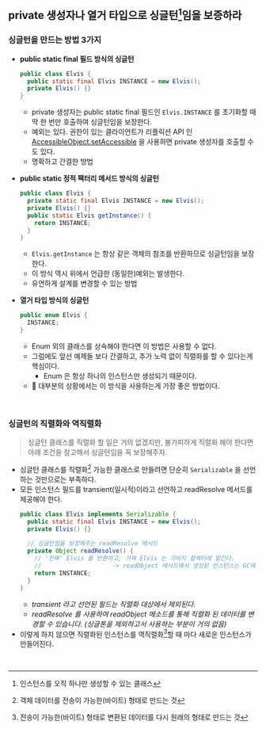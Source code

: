 ## private 생성자나 열거 타입으로 싱글턴[^1]임을 보증하라

### 싱글턴을 만드는 방법 3가지
- **public static final 필드 방식의 싱글턴**
  ```java
  public class Elvis {
    public static final Elvis INSTANCE = new Elvis();
    private Elvis() {}
  }
  ```
  - private 생성자는 public static final 필드인 `Elvis.INSTANCE` 를 초기화할 때 딱 한 번만 호출하여 싱글턴임을 보장한다.
  - 예외는 있다.
    권한이 있는 클라이언트가 리플릭션 API 인 [AccessibleObject.setAccessible](https://docs.oracle.com/javase/8/docs/api/java/lang/reflect/AccessibleObject.html) 을 사용하면 private 생성자를 호출할 수도 있다.
  - 명확하고 간결한 방법

- **public static 정적 팩터리 메서드 방식의 싱글턴**
  ```java
  public class Elvis {
    private static final Elvis INSTANCE = new Elvis();
    private Elvis() {}
    public static Elvis getInstance() {
      return INSTANCE;
    }
  }
  ```
  - `Elvis.getInstance` 는 항상 같은 객체의 참조를 반환하므로 싱글턴임을 보장한다.
  - 이 방식 역시 위에서 언급한 (동일한)예외는 발생한다.
  - 유연하게 설계를 변경할 수 있는 방법

- **열거 타입 방식의 싱글턴**
  ```java
  public enum Elvis {
    INSTANCE;
  }
  ```
  - Enum 외의 클래스를 상속해야 한다면 이 방법은 사용할 수 없다.
  - 그럼에도 앞선 예제들 보다 간결하고, 추가 노력 없이 직렬화를 할 수 있다는게 핵심이다.
    - Enum 은 항상 하나의 인스턴스만 생성되기 때문이다.
  - 🎯 대부분의 상황에서는 이 방식을 사용하는게 가장 좋은 방법이다.

<br>

### 싱글턴의 직렬화와 역직렬화
> 싱글턴 클래스를 직렬화 할 일은 거의 없겠지만, 불가피하게 직렬화 해야 한다면 아래 조건을 참고해서 싱글턴임을 꼭 보장해주자.
- 싱글턴 클래스를 직렬화[^2] 가능한 클래스로 만들려면 단순히 `Serializable` 을 선언하는 것만으로는 부족하다.
- 모든 인스턴스 필드를 transient(일시적)이라고 선언하고 readResolve 메서드를 제공해야 한다.
  ```java
  public class Elvis implements Serializable {
    public static final Elvis INSTANCE = new Elvis();
    private Elvis() {}
    
    // 싱글턴임을 보장해주는 readResolve 메서드
    private Object readResolve() {
      // '진짜' Elvis 를 반환하고, 가짜 Elvis 는 가비지 컬렉터에 맡긴다.
      //                    -> readObject 메서드에서 생성된 인스턴스는 GC에 의해 해제
      return INSTANCE;
    }
  }
  ```
  - *transient 라고 선언된 필드는 직렬화 대상에서 제외된다.*
  - *readResolve 를 사용하여 readObject 메소드를 통해 직렬화 된 데이터를 변경할 수 있습니다. (싱글톤을 제외하고서 사용하는 부분이 거의 없음)*
- 이렇게 하지 않으면 직렬화된 인스턴스를 역직렬화[^3]할 때 마다 새로운 인스턴스가 만들어진다.

<br>

[^1]: 인스턴스를 오직 하나만 생성할 수 있는 클래스
[^2]: 객체 데이터를 전송이 가능한(바이트) 형태로 만드는 것
[^3]: 전송이 가능한(바이트) 형태로 변환된 데이터를 다시 원래의 형태로 만드는 것
